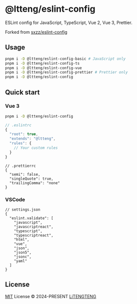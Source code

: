 # @ltteng/eslint-config

ESLint config for JavaScript, TypeScript, Vue 2, Vue 3, Prettier.

Forked from [sxzz/eslint-config](https://github.com/sxzz/eslint-config-legacy)

## Usage

```bash
pnpm i -D @ltteng/eslint-config-basic # JavaScript only
pnpm i -D @ltteng/eslint-config-ts
pnpm i -D @ltteng/eslint-config-vue
pnpm i -D @ltteng/eslint-config-prettier # Prettier only
pnpm i -D @ltteng/eslint-config
```

## Quick start

### Vue 3

```bash
pnpm i -D @ltteng/eslint-config
```

```javascript
// .eslintrc
{
  "root": true,
  "extends": "@ltteng",
  "rules": {
    // Your custom rules
  }
}
```

```jsonc
// .prettierrc
{
  "semi": false,
  "singleQuote": true,
  "trailingComma": "none"
}
```

### VSCode

```jsonc
// settings.json
{
  "eslint.validate": [
    "javascript",
    "javascriptreact",
    "typescript",
    "typescriptreact",
    "html",
    "vue",
    "json",
    "json5",
    "jsonc",
    "yaml"
  ]
}
```

## License

[MIT](./LICENSE) License © 2024-PRESENT [LiTENGTENG](https://github.com/ltteng)
